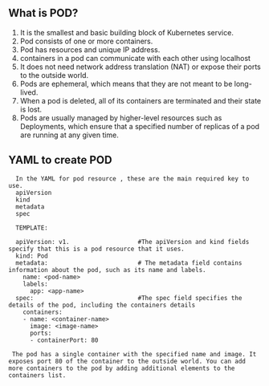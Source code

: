 ## What is POD?
   1. It is the smallest and basic building block of Kubernetes service.
   2. Pod consists of one or more containers.
   3. Pod has resources and unique IP address.
   4. containers in a pod can communicate with each other using localhost 
   5. It does not need network address translation (NAT) or expose their ports to the outside world.
   6. Pods are ephemeral, which means that they are not meant to be long-lived. 
   7. When a pod is deleted, all of its containers are terminated and their state is lost.
   8. Pods are usually managed by higher-level resources such as Deployments, which ensure that a specified number of replicas of a pod are running at any given time.

## YAML to create POD
      In the YAML for pod resource , these are the main required key to use. 
      apiVersion
      kind
      metadata
      spec
      
      TEMPLATE:
      
      apiVersion: v1.                   #The apiVersion and kind fields specify that this is a pod resource that it uses.
      kind: Pod
      metadata:                         # The metadata field contains information about the pod, such as its name and labels.
        name: <pod-name>
        labels:
          app: <app-name>
      spec:                             #The spec field specifies the details of the pod, including the containers details
        containers:
        - name: <container-name>
          image: <image-name>
          ports:
          - containerPort: 80
          
     The pod has a single container with the specified name and image. It exposes port 80 of the container to the outside world. You can add more containers to the pod by adding additional elements to the containers list. 


